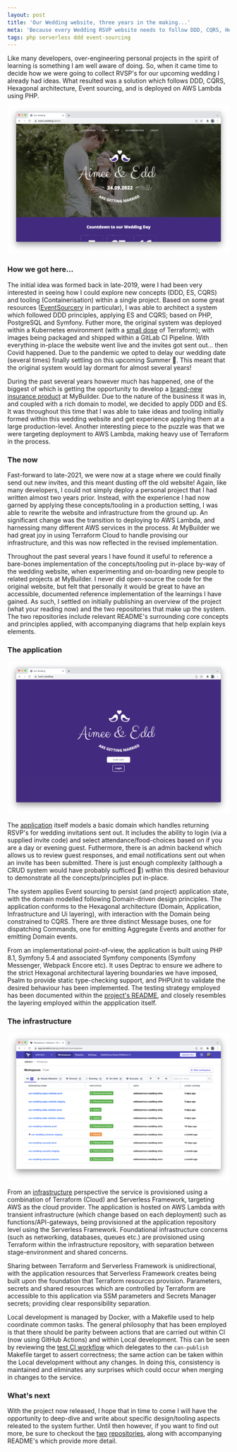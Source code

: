 ```yaml
---
layout: post
title: 'Our Wedding website, three years in the making...'
meta: 'Because every Wedding RSVP website needs to follow DDD, CQRS, Hexagonal Architecture, Event Sourcing, and be deployed on AWS Lambda.'
tags: php serverless ddd event-sourcing
---
```


Like many developers, over-engineering personal projects in the spirit of learning is something I am well aware of doing.
So, when it came time to decide how we were going to collect RVSP's for our upcoming wedding I already had ideas.
What resulted was a solution which follows DDD, CQRS, Hexagonal architecture, Event sourcing, and is deployed on AWS Lambda using PHP.

<!--more-->

<img src="/uploads/our-wedding-website-three-years-in-the-making/our-wedding-website-1.png" />

### How we got here...

The initial idea was formed back in late-2019, were I had been very interested in seeing how I could explore new concepts (DDD, ES, CQRS) and tooling (Containerisation) within a single project.
Based on some great resources ([EventSourcery](https://eventsourcery.com/) in particular), I was able to architect a system which followed DDD principles, applying ES and CQRS; based on PHP, PostgreSQL and Symfony.
Futher more, the original system was deployed within a Kubernetes environment (with a [small dose](https://github.com/eddmann/aws-k8s-cluster-terraform) of Terraform); with images being packaged and shipped within a GitLab CI Pipeline.
With everything in-place the website went live and the invites got sent out... then Covid happened.
Due to the pandemic we opted to delay our wedding date (several times) finally settling on this upcoming Summer 🤞.
This meant that the original system would lay dormant for almost several years!

During the past several years however much has happened, one of the biggest of which is getting the opportunity to develop a [brand-new insurance product](https://mybuilder-plus.com/) at MyBuilder.
Due to the nature of the business it was in, and coupled with a rich domain to model, we decided to apply DDD and ES.
It was throughout this time that I was able to take ideas and tooling initially formed within this wedding website and get experience applying them at a large production-level.
Another interesting piece to the puzzle was that we were targeting deployment to AWS Lambda, making heavy use of Terraform in the process.

### The now

Fast-forward to late-2021, we were now at a stage where we could finally send out new invites, and this meant dusting off the old website!
Again, like many developers, I could not simply deploy a personal project that I had written almost two years prior.
Instead, with the experience I had now garned by applying these concepts/tooling in a production setting, I was able to rewrite the website and infrastructure from the ground up.
An significant change was the transition to deploying to AWS Lambda, and harnessing many different AWS services in the process.
At MyBuilder we had great joy in using Terraform Cloud to handle provising our infrastructure, and this was now reflected in the revised implementation.

Throughout the past several years I have found it useful to reference a bare-bones implementation of the concepts/tooling put in-place by-way of the wedding website, when experimenting and on-boarding new people to related projects at MyBuilder.
I never did open-source the code for the original website, but felt that personally it would be great to have an accessible, documented reference implementation of the learnings I have gained.
As such, I settled on initially publishing an overview of the project (what your reading now) and the two repositories that make up the system.
The two repositories include relevant README's surrounding core concepts and principles applied, with accompanying diagrams that help explain keys elements.

### The application

<a href="https://github.com/eddmann/our-wedding-website"><img src="/uploads/our-wedding-website-three-years-in-the-making/our-wedding-website-2.png" /></a>

The [application](https://github.com/eddmann/our-wedding-website) itself models a basic domain which handles returning RSVP's for wedding invitations sent out.
It includes the ability to login (via a supplied invite code) and select attendance/food-choices based on if you are a day or evening guest.
Futhermore, there is an admin backend which allows us to review guest responses, and email notifications sent out when an invite has been submitted.
There is just enough complexity (although a CRUD system would have probably sufficed 😬) within this desired behaviour to demonstrate all the concepts/principles put in-place.

The system applies Event sourcing to persist (and project) application state, with the domain modelled following Domain-driven design principles.
The application conforms to the Hexagonal architecture (Domain, Application, Infrastructure and Ui layering), with interaction with the Domain being constrained to CQRS.
There are three distinct Message buses, one for dispatching Commands, one for emitting Aggregate Events and another for emitting Domain events.

From an implementational point-of-view, the application is built using PHP 8.1, Symfony 5.4 and associated Symfony components (Symfony Messenger, Webpack Encore etc).
It uses Deptrac to ensure we adhere to the strict Hexagonal architectural layering boundaries we have imposed, Psalm to provide static type-checking support, and PHPUnit to validate the desired behaviour has been implemented.
The testing strategy employed has been documented within the [project's README](https://github.com/eddmann/our-wedding-website#testing), and closely resembles the layering employed within the appplication itself.

### The infrastructure

<a href="https://github.com/eddmann/our-wedding-infra"><img src="/uploads/our-wedding-website-three-years-in-the-making/our-wedding-infra.png" /></a>

From an [infrastructure](https://github.com/eddmann/our-wedding-infra) perspective the service is provisioned using a combination of Terraform (Cloud) and Serverless Framework, targeting AWS as the cloud provider.
The application is hosted on AWS Lambda with transient infrastructure (which change based on each deployment) such as functions/API-gateways, being provisioned at the application repository level using the Serverless Framework.
Foundational infrastructure concerns (such as networking, databases, queues etc.) are provisioned using Terraform within the infrastructure repository, with separation between stage-environment and shared concerns.

Sharing between Terraform and Serverless Framework is unidirectional, with the application resources that Serverless Framework creates being built upon the foundation that Terraform resources provision.
Parameters, secrets and shared resources which are controlled by Terraform are accessible to this application via SSM parameters and Secrets Manager secrets; providing clear responsibility separation.

Local development is managed by Docker, with a Makefile used to help coordinate common tasks.
The general philosophy that has been employed is that there should be parity between actions that are carried out within CI (now using GitHub Actions) and within Local development.
This can be seen by reviewing the [test CI workflow](https://github.com/eddmann/our-wedding-website/blob/main/.github/workflows/test.yml) which delegates to the `can-publish` Makefile target to assert correctness; the same action can be taken within the Local development without any changes.
In doing this, consistency is maintained and eliminates any surprises which could occur when merging in changes to the service.

### What's next

With the project now released, I hope that in time to come I will have the opportunity to deep-dive and write about specific design/tooling aspects releated to the system further.
Until then however, if you want to find out more, be sure to checkout the [two](https://github.com/eddmann/our-wedding-website) [repositories](https://github.com/eddmann/our-wedding-infra), along with accompanying README's which provide more detail.

